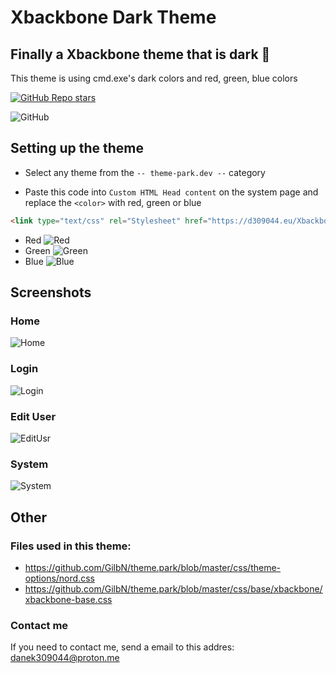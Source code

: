 # Xbackbone Dark Theme
## Finally a Xbackbone theme that is dark 👀
This theme is using cmd.exe's dark colors and red, green, blue colors

[![GitHub Repo stars](https://img.shields.io/github/stars/danek309044/Xbackbone-DarkTheme?style=for-the-badge)](https://img.shields.io/github/stars/danek309044/xbackbone-darktheme?style=for-the-badge)

![GitHub](https://img.shields.io/github/license/danek309044/Xbackbone-DarkTheme?style=for-the-badge)



## Setting up the theme
* Select any theme from the `-- theme-park.dev --` category

* Paste this code into `Custom HTML Head content` on the system page and replace the `<color>` with red, green or blue 
```html
<link type="text/css" rel="Stylesheet" href="https://d309044.eu/Xbackbone-DarkTheme/themes/<color>-theme.css"/>
```
* Red
![Red](https://files.d309044.eu/Yimi1/lIsUxeRi64.png/raw)
* Green
![Green](https://files.d309044.eu/Yimi1/cImeqAvO30.png/raw)
* Blue
![Blue](https://files.d309044.eu/Yimi1/XOmoSibu93.png/raw)

## Screenshots
### Home
![Home](https://files.d309044.eu/Yimi1/KOsEPaLo16.png/raw)

### Login
![Login](https://files.d309044.eu/Yimi1/XUtISejo30.png/raw)

### Edit User
![EditUsr](https://files.d309044.eu/Yimi1/wuteFOFU19.png/raw)

### System
![System](https://files.d309044.eu/Yimi1/QozoHiVi90.png/raw)


## Other
### Files used in this theme:
* https://github.com/GilbN/theme.park/blob/master/css/theme-options/nord.css
* https://github.com/GilbN/theme.park/blob/master/css/base/xbackbone/xbackbone-base.css
### Contact me
If you need to contact me, send a email to this addres: danek309044@proton.me